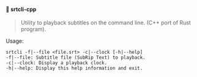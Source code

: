 #### :speech_balloon: srtcli-cpp
> Utility to playback subtitles on the command line. (C++ port of Rust program).

Usage: 

```
srtcli -f|--file <file.srt> -c|--clock [-h|--help]
-f|--file: Subtitle file (SubRip Text) to playback.
-c|--clock: Display a playback clock.
-h|--help: Display this help information and exit.
```

<!--[![Build Status](https://travis-ci.org/stpettersens/srtcli.png?branch=master)](https://travis-ci.org/stpettersens/srtcli)-->
